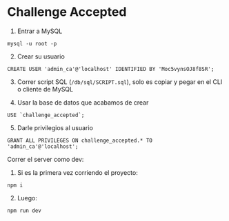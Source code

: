 # Challenge Accepted

1. Entrar a MySQL
```
mysql -u root -p
```

2. Crear su usuario
```
CREATE USER 'admin_ca'@'localhost' IDENTIFIED BY 'Moc5vynsOJ8f8SR';
```

3. Correr script SQL (`/db/sql/SCRIPT.sql`), solo es copiar y pegar en el CLI o cliente de MySQL

4. Usar la base de datos que acabamos de crear
```
USE `challenge_accepted`;
```

5. Darle privilegios al usuario
```
GRANT ALL PRIVILEGES ON challenge_accepted.* TO 'admin_ca'@'localhost';
```

Correr el server como dev:
1. Si es la primera vez corriendo el proyecto:
```
npm i
```
2. Luego:
```
npm run dev
```
